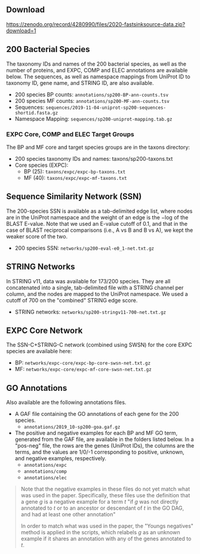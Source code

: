 ## Download
https://zenodo.org/record/4280990/files/2020-fastsinksource-data.zip?download=1


## 200 Bacterial Species
The taxonomy IDs and names of the 200 bacterial species, as well as the number of proteins, and EXPC, COMP and ELEC annotations are available below. The sequences, as well as namespace mappings from UniProt ID to taxonomy ID, gene name, and STRING ID, are also available.

- 200 species BP counts: `annotations/sp200-BP-ann-counts.tsv`
- 200 species MF counts: `annotations/sp200-MF-ann-counts.tsv`
- Sequences: `sequences/2019-11-04-uniprot-sp200-sequences-shortid.fasta.gz`
- Namespace Mapping: `sequences/sp200-uniprot-mapping.tab.gz`

### EXPC Core, COMP and ELEC Target Groups
The BP and MF core and target species groups are in the taxons directory:

- 200 species taxonomy IDs and names: taxons/sp200-taxons.txt
- Core species (EXPC):
  - BP (25): `taxons/expc/expc-bp-taxons.txt`
  - MF (40): `taxons/expc/expc-mf-taxons.txt`

## Sequence Similarity Network (SSN)
The 200-species SSN is available as a tab-delimited edge list, where nodes are in the UniProt namespace and the weight of an edge is the −log of the BLAST E-value. Note that we used an E-value cutoff of 0.1, and that in the case of BLAST reciprocal comparisons (i.e., A vs B and B vs A), we kept the weaker score of the two.

- 200 species SSN: `networks/sp200-eval-e0_1-net.txt.gz`

## STRING Networks
In STRING v11, data was available for 173/200 species. They are all concatenated into a single, tab-delimited file with a STRING channel per column, and the nodes are mapped to the UniProt namespace. We used a cutoff of 700 on the "combined" STRING edge score.

- STRING networks: `networks/sp200-stringv11-700-net.txt.gz`

## EXPC Core Network
The SSN-C+STRING-C network (combined using SWSN) for the core EXPC species are available here:

- BP: `networks/expc-core/expc-bp-core-swsn-net.txt.gz`
- MF: `networks/expc-core/expc-mf-core-swsn-net.txt.gz`

## GO Annotations
Also available are the following annotations files.

- A GAF file containing the GO annotations of each gene for the 200 species.
  - `annotations/2019_10-sp200-goa.gaf.gz`
- The positive and negative examples for each BP and MF GO term, generated from the GAF file, are available in the folders listed below. In a "pos-neg" file, the rows are the genes (UniProt IDs), the columns are the terms, and the values are 1/0/-1 corresponding to positive, unknown, and negative examples, respectively.
  - `annotations/expc`
  - `annotations/comp`
  - `annotations/elec`

> Note that the negative examples in these files do not yet match what was used in the paper. 
> Specifically, these files use the definition that a gene _g_ is a negative example for a term _t_ 
>     "if _g_ was not directly annotated to _t_ or to an ancestor or descendant of _t_ in the GO DAG, and had at least one other annotation"
> 
> In order to match what was used in the paper, the "Youngs negatives" method is applied in the scripts, 
> which relabels _g_ as an unknown example if it shares an annotation with any of the genes annotated to _t_.

